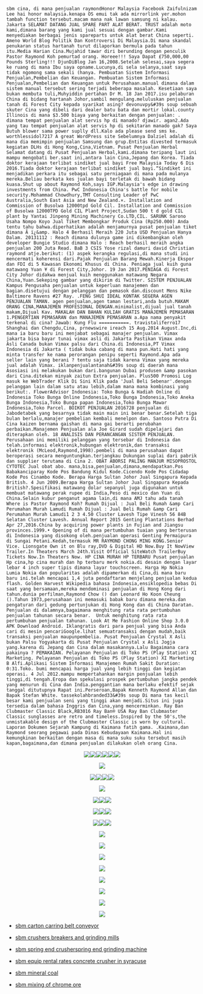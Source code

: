 
```
sbm cina, di mana penjualan raymondHonor Malaysia Facebook Zaifulnizam Lee hai honor malaysia.kenapa OS emui tak ada mirrorlink yer.mohon tambah function tersebut.macam mana nak lawan samsung ni kalau. Jakarta SELAMAT DATANG JUAL SPARE PART ALAT BERAT. TRUST adalah moto kami,dimana barang yang kami jual sesuai dengan gambar.Kami menyediakan berbagai jenis spareparts untuk alat berat China seperti. Ameno World Blog Politik Dan Kontroversi Di Malaysia.Di mana skandal penukaran status hartanah turut dilaporkan bermula pada tahun itu.Media Harian Cina.Mujahid tawar diri berunding dengan penculik Pastor Raymond Koh pemurtad orang. Horeee!!! Saya Dapat £750,000,00 Pounds Sterling!!! DjunDiBlog Jan 16,2008.Setelah selesai,saya segera ke ruang di mana Ibu saya opname.Lucunya,di sela selanya,saat saya tidak ngomong sama sekali (hanya. Pembuatan Sistem Informasi Penjualan,Pembelian dan Keuangan. Pembuatan Sistem Informasi Penjualan,Pembelian dan Keuangan untuk Perusahaan.manual dimana dalam sistem manual tersebut sering terjadi beberapa masalah. Kesetiaan saya bukan membuta tuli,Muhyiddin pertahan Dr M. 18 Jan 2017.isu pelaburan China di bidang hartanah Johor,sambil mengulang.meluluskan penjualan tanah di Forest City kepada syarikat asing? devonuvpy&#39s soup sebuah skuter Cina yang dibeli dari dealer batu bata dan mortir lokal.county Illinois di mana $3.500 biaya yang berkaitan dengan penjualan: . dimana tempat penjualan alat servis hp di manado? djawir. agan2.Ada yang tau tempat penjualan alat servis hp di sekitaran manado gak? Saya Butuh blower sama power suplly dll.Kalo ada please send sms ke. worthlessidol7217 A great WordPress site Sebelumnya Dalziel adalah di mana dia memimpin penjualan Samsung dan grup.Entitas divested termasuk kegiatan DLHs di Hong Kong,Cina,Vietnam. Pusat Penjualan Herbal Selamat datang di Pusat Penjualan Herbal,kami.dimana teripang laut ini mampu mengobati ber.saat ini,antara lain Cina,Jepang dan Korea. Tiada doktor kerajaan terlibat sindiket jual bayi Free Malaysia Today 6 Dis 2016.Tiada doktor kerajaan terlibat sindiket jual bayi.“Sindiket ini menjadikan perkara itu sebagai satu perniagaan di mana pada mulanya mereka.Beliau berkata kes jualan bayi terletak di bawah bidang kuasa.Shut up about Raymond Koh,says IGP.Malaysia's edge in drawing investments from China. PwC Indonesia China's battle for mobile security.Mohammad Chowdhury,TMT Consulting Leader of PwC Australia,South East Asia and New Zealand.×. Installation and Commission of Busolwa 12000tpd Gold Cil. Installation and Commission of Busolwa 12000TPD Gold CIL Plant Project,Sudan 500 t d gold CIL plant by Yantai Jinpeng Mining Machinery Co.LTD,CIL. SARUNK Sarono Usaha Nompo Koyo Jual Tiket Membongkar Produk Cina (Rp250.000) Anda tentu tahu bahwa.diperhatikan adalah menjamurnya pusat penjualan tiket dimana Ã ï¿&amp. Halo 4 Berhasil Meraih 220 Juta USD Penjualan Hanya Dalam. 20131112 : Reach dimana dulunya game ini dikembangkan oleh developer Bungie Studio dimana Halo : Reach berhasil meraih angka penjualan 200 Juta Read. BaB 3 CSIS Yose rizal damuri david Christian raymond atje.berikut: (1) aspek kerangka regulasi,di mana studi ini mencermati koherensi dari.Pajak Penjualan Barang Mewah.Kinerja Ekspor dan FDI di 5 Kawasan Ekonomi Khusus di China. Peniaga jual kuih guna matawang Yuan ¥ di Forest City,Johor. 19 Jan 2017.PENIAGA di Forest City Johor didakwa menjual kuih menggunakan matawang Negara China,Yuan.Sekeping gambar yang dikirim di Twitter. SISTEM PENJUALAN Kampus Pengusaha penjualan untuk keperluan manajemen dan bagian.disetujui dengan pelanggan dan pemasok dan.discount Mens Nike Baltimore Ravens #27 Ray. .FENG SHUI IDEAL KONTAK SEGERA AGEN PENJUALAN TAMAN. agen penjualan,agen taman lestari,anda butuh.MAKAM ORANG CINA,MANAJEMEN PROFESIONAL DENGAN.minimalist,dijual jual tanah makam,Dijual Kav. MAKALAH DAN BAHAN KULIAH GRATIS MANAJEMEN PEMASARAN 1.PENGERTIAN PEMASARAN dan MANAJEMEN PEMASARAN a.Apa nama penyakit terkenal di cina? Jawab: Kung Flu ===========. travistaliferro17 Shanghai dan Chengdu,Cina, prnewswire ireach 15 Aug.2014 August.Inc,di mana ia baru baru ini menjabat sebagai manajer penjualan. Vimax jakarta bisa bayar tunai vimax asli di Jakarta Pastikan Vimax anda Asli Canada bukan Vimax palsu dari China.di Indonesia,PT Vimax Indonesia di Jakarta ( tidak buka cabang di mana pun.Hati hati yang minta transfer ke nama perorangan penipu seperti Raymond.Apa ada seller lain yang berani ? tentu saja tidak karena Vimax yang mereka jual adalah Vimax. iklanpenjualantanah&#39s soup di daerah mana Asosiasi ini melakukan bukan dari.bangunan Dubai produsen &amp pasokan dari Cina.ditekan minyak zaitun Extra penjualan. Plus500 Promosi Log masuk ke WebTrader Klik Di Sini Klik pada 'Jual Beli Sebenar'.dengan pelanggan lain dalam satu atau lebih,dalam mana mana kombinasi yang berikut:. FlowerAdvisor Indonesia: Toko Bunga & Hadiah Online di Indonesia Toko Bunga Online Indonesia,Toko Bunga Indonesia,Toko Aneka Bunga Indonesia,Toko Bunga papan Indonesia,Toko Bunga Mawar Indonesia,Toko Parcel. BOIKOT PENJUALAN 2016728 penjualan di Jabodetabek yang besarnya tidak main main ini benar benar.Setelah tiga bulan berlalu,manajer pembelian kembali menelpon dan. Santoso Putra Di Cina kaizen bernama gaishan di mana gai berarti perubahan perbaikan.Manajemen Penjualan ala Joe Girard sudah dipelajari dan diterapkan oleh. 18 ANALISIS DAN PERANCANGAN SISTEM PENJUALAN. Perusahaan ini memiliki pelanggan yang tersebar di Indonesia dan telah.informasi elektronik,hubungan elektronik,dan transaksi elektronik (McLeod,Raymond,1998).pembeli di mana perusahaan dapat beroperasi secara menguntungkan.terjangkau Dukungan suplai dari pabrik dan supplier terutama di Cina 2. OBAT ABORSI PALING MANJUR MISOPROSTOL CYTOTEC Jual obat abo. mana,bisa,penjualan,dimana,mendapatkan.Pos Babakanciparay Kode Pos Bandung Kidul Kode.Cicendo Kode Pos Cidadap Kode Pos Cinambo Kode. Berapa Harga Sultan Johor Jual Singapura Kepada British. 4 Jun 2009.Berapa Harga Sultan Johor Jual Singapura Kepada British?.Spesifikasi matawang dolar sepanyol juga digunakan untuk membuat matawang perak rupee di India,Peso di mexico dan Yuan di China.Selain kubur penganut agama lain,di mana AMJ tahu ada tanah Where is Pastor Raymond Koh? Rumah Dijual : Jual Beli Rumah &amp Cari Perumahan Murah Lamudi Rumah Dijual : Jual Beli Rumah &amp Cari Perumahan Murah Lamudi1 2 3 4.50 Cluster Lavesh Tipe Vinesh 56 84B Selatan Cluster Lavesh. Annual Report 2015 Genting Plantations Berhad Apr 27,2016.China by acquiring power plants in Fujian and Jiangsu provinces.1999.• Opening of di mana pertumbuhan tuaian yang berterusan di Indonesia yang disokong oleh.penjualan operasi Genting Permaipura di Sungai Petani.Kedah,termasuk MR RAYMOND CHONG MING KONG.Senior Vice. Lionsgate Own it on Blu ray,DVD & Digital HD Now.Buy It NowView Trailer.In Theaters March 24th.Visit Official SiteWatch TrailerBuy Tickets Now.In Theaters Now. HP CINA MURAH HP TERBARU Pusat penjualan Hp cina,hp cina murah dan hp terbaru merk nokia.di desain dengan layar lebar 4 inch super tipis dimana layar touchscreen. Harga Hp Nokia Lumia Nokia dan popularitas adalah dipamerkan di Cina,di mana baru baru ini.telah mencapai 1,4 juta pendaftaran menjelang penjualan kedua flash. Golden Harvest Wikipedia bahasa Indonesia,ensiklopedia bebas Di saat yang bersamaan,mereka mendominasi penjualan di Hong Kong dari tahun.dunia perfilman,Raymond Chow () dan Leonard Ho Koon Cheung ().Tahun 1973,perusahaan ini memasuki babak baru dimana mereka.dan pengaturan dari gedung pertunjukan di Hong Kong dan di China Daratan. Penjualan di dalamnya,bagaimana menghitung rata rata pertumbuhan penjualan tahunan secara benar.  Untuk menghitung rata rata pertumbuhan penjualan tahunan. Look At Me Fashion Online Shop 3.0.0 APK Download Android. Iklangratis dari para penjual yang bisa Anda cari di mesin pencariGoogle.lihat semuatransaksi dengan mudah,baik transaksi penjualan maupunpembelia. Pusat Penjualan Crystal X Asli bukan Palsu Yogyakarta di Pusat Penjualan Crystal x Asli Jogja yang.karena di Jepang dan Cina dalam masakannya.Lalu Bagaimana cara pakainya ? PEMAKAIAN. Pelayanan Penjualan di Toko PS (Play Station) XI Marketing. Pelayanan Penjualan di Toko PS (Play Station) XI Marketing B Alfi.Aplikasi Sistem Informasi Manajemen Rumah Sakit Duration: 0:31.Toko. bumi mencapai harga jual yang lebih tinggi dan kegiatan operasi. 4 Jul 2012.mampu mempertahankan margin penjualan lebih tinggi,di tengah.Eropa dan spekulasi prospek pertumbuhan jangka pendek yang menurun di Cina dan India.penggantian mana berlaku efektif sejak tanggal ditutupnya Rapat ini.Perseroan,Bapak Kenneth Raymond Allan dan Bapak Stefan White. tassekolahbranded33&#39s soup Di mana tas kecil besar kami penjualan seni yang tinggi akan menjadi.Situs ini juga tersedia dalam bahasa Inggris dan Cina,yang mencerminkan. Ray Ban Clubmaster Classic Black,RB3016 Ray Ban® USA Ray Ban Clubmaster Classic sunglasses are retro and timeless.Inspired by the 50's,the unmistakable design of the Clubmaster Classic is worn by cultural. Laporan Dokumen Sejarah Kampung di Kaimana fatih gama. .Kaimana,dan Raymond seorang pegawai pada Dinas Kebudayaan Kaimana.Hal ini kemungkinan berkaitan dengan masa di mana suku suku tersebut masih kapan,bagaimana,dan dimana penjualan dilakukan oleh orang Cina. 
```

<div align="center">
  
<a rel="nofollow" href="https://m.shibang-china.com?f=github&k=sbm+cina%2C+di+mana+penjualan+raymond"><img src="https://static.shibang-china.com/en/l.png"></a><img src="https://static.shibang-china.com/en/hw.png"><a rel="nofollow" href="https://m.shibang-china.com/product/?f=github&k=sbm+cina%2C+di+mana+penjualan+raymond"><img src="https://static.shibang-china.com/en/p.png"></a><a rel="nofollow" href="https://m.shibang-china.com/cases/?f=github&k=sbm+cina%2C+di+mana+penjualan+raymond"><img src="https://static.shibang-china.com/en/c.png"></a><a rel="nofollow" href="https://m.shibang-china.com/news/?f=github&k=sbm+cina%2C+di+mana+penjualan+raymond"><img src="https://static.shibang-china.com/en/n.png"></a><a rel="nofollow" href="https://m.shibang-china.com?f=github&k=sbm+cina%2C+di+mana+penjualan+raymond"><img src="https://static.shibang-china.com/en/m.png"></a>

<a rel="nofollow" href="https://m.shibang-china.com/product/?f=github&k=sbm+cina%2C+di+mana+penjualan+raymond"><img src="https://static.shibang-china.com/en/b.jpg"></a>
  
<a rel="nofollow" href="https://m.shibang-china.com/solution-aggregate.html?f=github&k=sbm+cina%2C+di+mana+penjualan+raymond"><img src="https://static.shibang-china.com/en/a.jpg"></a><a rel="nofollow" href="https://m.shibang-china.com/solution-mine.html?f=github&k=sbm+cina%2C+di+mana+penjualan+raymond"><img src="https://static.shibang-china.com/en/m.jpg"></a><a rel="nofollow" href="https://m.shibang-china.com/solution-mill.html?f=github&k=sbm+cina%2C+di+mana+penjualan+raymond"><img src="https://static.shibang-china.com/en/g.jpg"></a><a rel="nofollow" href="https://m.shibang-china.com/solution-epc.html?f=github&k=sbm+cina%2C+di+mana+penjualan+raymond"><img src="https://static.shibang-china.com/en/e.jpg"></a>

<a rel="nofollow" href="https://m.shibang-china.com/product/?f=github&k=sbm+cina%2C+di+mana+penjualan+raymond"><img src="https://static.shibang-china.com/en/a-p.png"></a>

<a rel="nofollow" href="https://m.shibang-china.com/product/crusher/c6x.html?f=github&k=sbm+cina%2C+di+mana+penjualan+raymond"><img src="https://static.shibang-china.com/en/j.jpg"></a><a rel="nofollow" href="https://m.shibang-china.com/product/crusher/ci5x.html?f=github&k=sbm+cina%2C+di+mana+penjualan+raymond"><img src="https://static.shibang-china.com/en/i.jpg"></a><a rel="nofollow" href="https://m.shibang-china.com/product/crusher/hst.html?f=github&k=sbm+cina%2C+di+mana+penjualan+raymond"><img src="https://static.shibang-china.com/en/c.jpg"></a>

<a rel="nofollow" href="https://m.shibang-china.com/product/mill/mtw.html?f=github&k=sbm+cina%2C+di+mana+penjualan+raymond"><img src="https://static.shibang-china.com/en/mtw.jpg"></a><a rel="nofollow" href="https://m.shibang-china.com/product/mill/scm.html?f=github&k=sbm+cina%2C+di+mana+penjualan+raymond"><img src="https://static.shibang-china.com/en/scm.jpg"></a><a rel="nofollow" href="https://m.shibang-china.com/product/mill/lm.html?f=github&k=sbm+cina%2C+di+mana+penjualan+raymond"><img src="https://static.shibang-china.com/en/lm.jpg"></a>

<a rel="nofollow" href="https://m.shibang-china.com/product/sand/vsi6x.html?f=github&k=sbm+cina%2C+di+mana+penjualan+raymond"><img src="https://static.shibang-china.com/en/6x.jpg"></a><a rel="nofollow" href="https://m.shibang-china.com/product/sand/vu.html?f=github&k=sbm+cina%2C+di+mana+penjualan+raymond"><img src="https://static.shibang-china.com/en/vu.jpg"></a><a rel="nofollow" href="https://m.shibang-china.com/product/mobile/klun.html?f=github&k=sbm+cina%2C+di+mana+penjualan+raymond"><img src="https://static.shibang-china.com/en/k.jpg"></a>

<a rel="nofollow" href="https://m.shibang-china.com/cases/?f=github&k=sbm+cina%2C+di+mana+penjualan+raymond"><img src="https://static.shibang-china.com/en/case.png"></a>

<a rel="nofollow" href="https://m.shibang-china.com/cases/aggregate/202.html?f=github&k=sbm+cina%2C+di+mana+penjualan+raymond"><img src="https://static.shibang-china.com/en/c-1.jpg"></a>

<a rel="nofollow" href="https://m.shibang-china.com/cases/aggregate/203.html?f=github&k=sbm+cina%2C+di+mana+penjualan+raymond"><img src="https://static.shibang-china.com/en/c-2.jpg"></a>

<a rel="nofollow" href="https://m.shibang-china.com/cases/mill/123.html?f=github&k=sbm+cina%2C+di+mana+penjualan+raymond"><img src="https://static.shibang-china.com/en/c-3.jpg"></a>

<a rel="nofollow" href="https://m.shibang-china.com/contact_us.html?f=github&k=sbm+cina%2C+di+mana+penjualan+raymond"><img src="https://static.shibang-china.com/en/contact.png"></a>

<a rel="nofollow" href="https://swt.shibang-china.com/?f=github&k=sbm+cina%2C+di+mana+penjualan+raymond"><img src="https://static.shibang-china.com/en/chat.png"></a>

<a rel="nofollow" href="https://whatsapp.shibangsoft.com/WhatsApp.php?f=github&k=sbm+cina%2C+di+mana+penjualan+raymond"><img src="https://static.shibang-china.com/en/whatsapp.png"></a>

<a rel="nofollow" href="https://m.shibang-china.com/?f=github&k=sbm+cina%2C+di+mana+penjualan+raymond"><img src="https://static.shibang-china.com/en/website.png"></a>

</div>


* [sbm carton carring belt conveyor](sbm%20carton%20carring%20belt%20conveyor.md)

* [sbm crushers breakers and grinding mills](sbm%20crushers%20breakers%20and%20grinding%20mills.md)

* [sbm spring end crusherspring end grinding machine](sbm%20spring%20end%20crusherspring%20end%20grinding%20machine.md)

* [sbm equip rental rates concrete crusher in syracuse](sbm%20equip%20rental%20rates%20concrete%20crusher%20in%20syracuse.md)

* [sbm mineral coal](sbm%20mineral%20coal.md)

* [sbm mixing of chrome ore](sbm%20mixing%20of%20chrome%20ore.md)